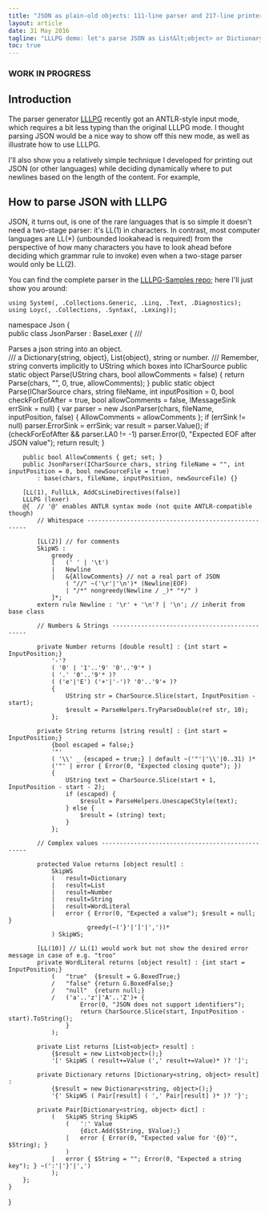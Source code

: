 ```yaml
---
title: "JSON as plain-old objects: 111-line parser and 217-line printer"
layout: article
date: 31 May 2016
tagline: "LLLPG demo: let's parse JSON as List&lt;object> or Dictionary&lt;string,object>, and print it compactly with smart line breaks"
toc: true
---
```


### WORK IN PROGRESS 

Introduction
------------

The parser generator [LLLPG](http://ecsharp.net/lllpg) recently got an ANTLR-style input mode, which requires a bit less typing than the original LLLPG mode. I thought parsing JSON would be a nice way to show off this new mode, as well as illustrate how to use LLLPG.

I'll also show you a relatively simple technique I developed for printing out JSON (or other languages) while deciding dynamically where to put newlines based on the length of the content. For example, 

How to parse JSON with LLLPG
----------------------------

JSON, it turns out, is one of the rare languages that is so simple it doesn't need a two-stage parser: it's LL(1) in characters. In contrast, most computer languages are LL(*) (unbounded lookahead is required) from the perspective of how many characters you have to look ahead before deciding which grammar rule to invoke) even when a two-stage parser would only be LL(2).

You can find the complete parser in the [LLLPG-Samples repo](http://github.com/qwertie/LLLPG-Samples); here I'll just show you around:


    using System(, .Collections.Generic, .Linq, .Text, .Diagnostics);
    using Loyc(, .Collections, .Syntax(, .Lexing));	

namespace Json
{	
	public class JsonParser : BaseLexer<ICharSource>
	{
		/// <summary>Parses a json string into an object.</summary>
		/// <returns>a Dictionary{string, object}, List{object}, string or number.</returns>
		/// <remarks>Remember, string converts implicitly to UString which boxes into ICharSource</remarks>
		public static object Parse(UString chars, bool allowComments = false) { return Parse(chars, "", 0, true, allowComments); }
		public static object Parse(ICharSource chars, string fileName, int inputPosition = 0, 
			bool checkForEofAfter = true, bool allowComments = false, IMessageSink errSink = null)
		{
			var parser = new JsonParser(chars, fileName, inputPosition, false) { AllowComments = allowComments };
			if (errSink != null) parser.ErrorSink = errSink;
			var result = parser.Value();
			if (checkForEofAfter && parser.LA0 != -1)
				parser.Error(0, "Expected EOF after JSON value");
			return result;
		}

		public bool AllowComments { get; set; }
		public JsonParser(ICharSource chars, string fileName = "", int inputPosition = 0, bool newSourceFile = true) 
			: base(chars, fileName, inputPosition, newSourceFile) {}

		[LL(1), FullLLk, AddCsLineDirectives(false)]
		LLLPG (lexer)
		@{	// '@' enables ANTLR syntax mode (not quite ANTLR-compatible though)
			// Whitespace -----------------------------------------------------

			[LL(2)] // for comments
			SkipWS : 
				greedy
				[	(' ' | '\t') 
				|	Newline
				|	&{AllowComments} // not a real part of JSON
					( "//" ~('\r'|'\n')* (Newline|EOF)
					| "/*" nongreedy(Newline / _)* "*/" )
				]*;
			extern rule Newline : '\r' + '\n'? | '\n'; // inherit from base class
		
			// Numbers & Strings ----------------------------------------------
		
			private Number returns [double result] : {int start = InputPosition;}
				'-'?
				( '0' | '1'..'9' '0'..'9'* )
				( '.' '0'..'9'* )?
				( ('e'|'E') ('+'|'-')? '0'..'9'+ )?
				{
					UString str = CharSource.Slice(start, InputPosition - start);
					$result = ParseHelpers.TryParseDouble(ref str, 10);
				};
			
			private String returns [string result] : {int start = InputPosition;}
				{bool escaped = false;}
				'"'
				( '\\' _ {escaped = true;} | default ~('"'|'\\'|0..31) )* 
				('"' | error { Error(0, "Expected closing quote"); })
				{
					UString text = CharSource.Slice(start + 1, InputPosition - start - 2);
					if (escaped) {
						$result = ParseHelpers.UnescapeCStyle(text);
					} else {
						$result = (string) text;
					}
				};

			// Complex values -------------------------------------------------
		
			protected Value returns [object result] :
				SkipWS
				(	result=Dictionary 
				|	result=List 
				|	result=Number
				|	result=String
				|	result=WordLiteral
				|	error { Error(0, "Expected a value"); $result = null; } 
					      greedy(~('}'|']'|','))*
				) SkipWS;
		
			[LL(10)] // LL(1) would work but not show the desired error message in case of e.g. "troo"
			private WordLiteral returns [object result] : {int start = InputPosition;}
				(	"true"  {$result = G.BoxedTrue;}
				/	"false" {return G.BoxedFalse;}
				/	"null"  {return null;}
				/	('a'..'z'|'A'..'Z')+ { 
						Error(0, "JSON does not support identifiers");
						return CharSource.Slice(start, InputPosition - start).ToString();
					}
				);

			private List returns [List<object> result] :
				{$result = new List<object>();}
				'[' SkipWS ( result+=Value (',' result+=Value)* )? ']';
			
			private Dictionary returns [Dictionary<string, object> result] :
				{$result = new Dictionary<string, object>();}
				'{' SkipWS ( Pair[result] ( ',' Pair[result] )* )? '}';

			private Pair[Dictionary<string, object> dict] :
				(	SkipWS String SkipWS
					(	':' Value
						{dict.Add($String, $Value);}
					|	error { Error(0, "Expected value for '{0}'", $String); }
					)
				|	error { $String = ""; Error(0, "Expected a string key"); } ~(':'|'}'|',')
				);
		};
	}
}

